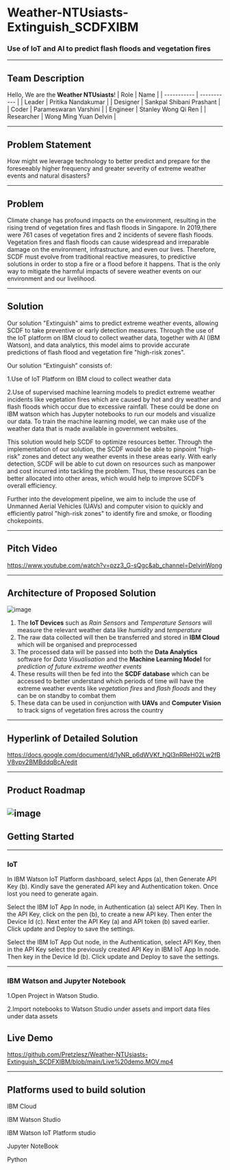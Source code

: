 # Weather-NTUsiasts-Extinguish_SCDFXIBM
### Use of IoT and AI to predict flash floods and vegetation fires

---
## Team Description

Hello, We are the **Weather NTUsiasts**!
| Role | Name |
| ----------- | ----------- |
| Leader | Pritika Nandakumar |
| Designer | Sankpal Shibani Prashant |
| Coder | Parameswaran Varshini |
| Engineer | Stanley Wong Qi Ren |
| Researcher | Wong Ming Yuan Delvin |

---
## Problem Statement
How might we leverage technology to better predict and prepare for the foreseeably higher frequency and greater severity of extreme weather events and natural disasters?

---
## Problem

Climate change has profound impacts on the environment, resulting in the rising trend of vegetation fires and flash floods in Singapore. In 2019,there were 761 cases of vegetation fires and 2 incidents of severe flash floods. Vegetation fires and flash floods can cause widespread and irreparable damage on the environment, infrastructure, and even our lives. Therefore, SCDF must evolve from traditional reactive measures, to predictive solutions in order to stop a fire or a flood before it happens. That is the only way to mitigate the harmful impacts of severe weather events on our environment and our livelihood. 

---
## Solution

Our solution "Extinguish" aims to predict extreme weather events, allowing SCDF to take preventive or early detection measures. Through the use of the IoT platform on IBM cloud to collect weather data, together with AI (IBM Watson), and data analytics, this model aims to provide accurate predictions of flash flood and vegetation fire "high-risk zones".

Our solution “Extinguish” consists of:

1.Use of IoT Platform on IBM cloud to collect weather data 

2.Use of supervised machine learning models to predict extreme weather incidents like vegetation fires which are caused by hot and dry weather and flash floods which occur due to excessive rainfall. These could be done on IBM watson which has Jupyter notebooks to run our models and visualize our data. To train the machine learning model, we can make use of the weather data that is made available in government websites. 

This solution would help SCDF to optimize resources better. Through the implementation of our solution, the SCDF would be able to pinpoint "high-risk" zones and detect any weather events in these areas early. With early detection, SCDF will be able to cut down on resources such as manpower and cost incurred into tackling the problem. Thus, these resources can be better allocated into other areas, which would help to improve SCDF’s overall efficiency. 

Further into the development pipeline, we aim to include the use of Unmanned Aerial Vehicles (UAVs) and computer vision to quickly and efficiently patrol "high-risk zones" to identify fire and smoke, or flooding chokepoints.

---
## Pitch Video
https://www.youtube.com/watch?v=pzz3_G-sQgc&ab_channel=DelvinWong






---
## Architecture of Proposed Solution
![image](https://user-images.githubusercontent.com/70022847/121541541-fa868a80-ca39-11eb-9922-baeb800b9622.png)
1. The **IoT Devices** such as *Rain Sensors* and *Temperature Sensors* will measure the relevant weather data like *humidity* and *temperature*
2. The raw data collected will then be transferred and stored in **IBM Cloud** which will be organised and preprocessed
3. The processed data will be passed into both the **Data Analytics** software for *Data Visualisation* and the **Machine Learning Model** for *prediction of future extreme weather events*
4. These results will then be fed into the **SCDF database** which can be accessed to better understand which periods of time will have the extreme weather events like *vegetation fires* and *flash floods* and they can be on standby to combat them
5. These data can be used in conjunction with **UAVs** and **Computer Vision** to track signs of vegetation fires across the country

---
## Hyperlink of Detailed Solution
https://docs.google.com/document/d/1yNR_p6dWVKf_hQl3nRReH02Lw2fBV8vpv2BMBddqBcA/edit


---
## Product Roadmap
![image](https://user-images.githubusercontent.com/70022847/121058581-10563e80-c7f3-11eb-826b-192366df737c.png)
---

## Getting Started
---
### IoT
In IBM Watson IoT Platform dashboard, select Apps (a), then Generate API Key (b). Kindly save the generated API key and Authentication token. Once lost you need to generate again.

Select the IBM IoT App In node, in Authentication (a) select API Key. Then In the API Key, click on the pen (b), to create a new API key. Then enter the Device Id (c).
Next enter the API Key (a) and API token (b) saved earlier. Click update and Deploy to save the settings.

Select the IBM IoT App Out node, in the Authentication, select API Key, then in the API Key select the previously created API Key in IBM IoT App In node. Then key in the Device Id (b). Click update and Deploy to save the settings.
 
 ---
### IBM Watson and Jupyter Notebook
1.Open Project in Watson Studio.

2.Import notebooks to Watson Studio under assets and import data files under data assets



## Live Demo
https://github.com/Pretzlesz/Weather-NTUsiasts-Extinguish_SCDFXIBM/blob/main/Live%20demo.MOV.mp4

---
## Platforms used to build solution
IBM Cloud

IBM Watson Studio

IBM Watson IoT Platform studio

Jupyter NoteBook

Python
 




